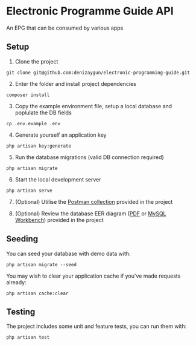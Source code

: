 # Electronic Programme Guide API

An EPG that can be consumed by various apps

## Setup

1. Clone the project

```
git clone git@github.com:denizaygun/electronic-programming-guide.git
```
2. Enter the folder and install project dependencies
```
composer install
```

3. Copy the example environment file, setup a local database and poplulate the DB fields
```
cp .env.example .env
```

4. Generate yourself an application key
```
php artisan key:generate
```

5. Run the database migrations (valid DB connection required)
```
php artisan migrate
```

6. Start the local development server
```
php artisan serve
```

7. (Optional) Utilise the [Postman collection](simplestream-epg.postman_collection.json) provided in the project

8. (Optional) Review the database EER diagram ([PDF](epg-eer.pdf) or [MySQL Workbench](epg-eer.mwb)) provided in the project

## Seeding

You can seed your database with demo data with:
```
php artisan migrate --seed
```

You may wish to clear your application cache if you've made requests already:
```
php artisan cache:clear
```

## Testing

The project includes some unit and feature tests, you can run them with:
```
php artisan test
```
